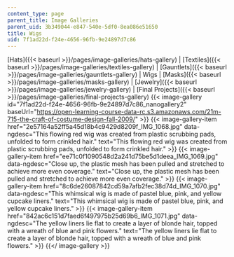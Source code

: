 ```yaml
---
content_type: page
parent_title: Image Galleries
parent_uid: 3b349044-e847-540e-5df0-8ea086e51650
title: Wigs
uid: 7f1ad22d-f24e-4656-96fb-9e24897d7c86
---
```


[Hats]({{< baseurl >}}/pages/image-galleries/hats-gallery) | [Textiles]({{< baseurl >}}/pages/image-galleries/textiles-gallery) | [Gauntlets]({{< baseurl >}}/pages/image-galleries/gauntlets-gallery) | Wigs | [Masks]({{< baseurl >}}/pages/image-galleries/masks-gallery) | [Jewelry]({{< baseurl >}}/pages/image-galleries/jewelry-gallery) | [Final Projects]({{< baseurl >}}/pages/image-galleries/final-projects-gallery)
{{< image-gallery id="7f1ad22d-f24e-4656-96fb-9e24897d7c86_nanogallery2" baseUrl="https://open-learning-course-data-rc.s3.amazonaws.com/21m-715-the-craft-of-costume-design-fall-2009/" >}}
{{< image-gallery-item href="2e57164a52ff5a45d18b4c9429d8209f_IMG_1068.jpg" data-ngdesc="This flowing red wig was created from plastic scrubbing pads, unfolded to form crinkled hair." text="This flowing red wig was created from plastic scrubbing pads, unfolded to form crinkled hair." >}}
{{< image-gallery-item href="ee71c0f1090548d2a241d75be5d1deea_IMG_1069.jpg" data-ngdesc="Close up, the plastic mesh has been pulled and stretched to achieve more even coverage." text="Close up, the plastic mesh has been pulled and stretched to achieve more even coverage." >}}
{{< image-gallery-item href="8c6de26087842cd59a7afb2fec38d74d_IMG_1070.jpg" data-ngdesc="This whimsical wig is made of pastel blue, pink, and yellow cupcake liners." text="This whimsical wig is made of pastel blue, pink, and yellow cupcake liners." >}}
{{< image-gallery-item href="842ac6c151d7faed6f497975b25d69b6_IMG_1071.jpg" data-ngdesc="The yellow liners lie flat to create a layer of blonde hair, topped with a wreath of blue and pink flowers." text="The yellow liners lie flat to create a layer of blonde hair, topped with a wreath of blue and pink flowers." >}}
{{</ image-gallery >}}